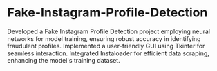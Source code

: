 # Fake-Instagram-Profile-Detection
 Developed a Fake Instagram Profile Detection project employing neural networks for model training, ensuring robust accuracy in identifying fraudulent profiles. Implemented a user-friendly GUI using Tkinter for seamless interaction. Integrated Instaloader for efficient data scraping, enhancing the model's training dataset. 
